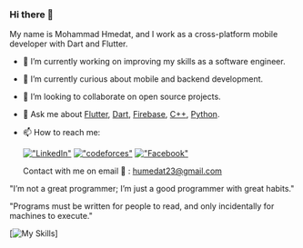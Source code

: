 ### Hi there 👋

My name is Mohammad Hmedat, and I work as a cross-platform mobile developer with Dart and Flutter.


- 🔭 I’m currently working on improving my skills as a software engineer.
- 🌱 I’m currently curious about mobile and backend development.
- 👯 I’m looking to collaborate on open source projects.
- 💬 Ask me about [Flutter](https://flutter.dev), [Dart](https://dart.dev), [Firebase](https://firebase.google.com/), [C++](https://www.cplusplus.com/), [Python](https://www.python.org/).
- 📫 How to reach me:

	
  [!["LinkedIn"](https://img.shields.io/badge/LinkedIn-blue?style=flat&logo=linkedin&labelColor=blue)](https://www.linkedin.com/in/mohammad-hmedat-551a52257/)
  [!["codeforces"](https://img.shields.io/badge/Codeforces-1F8ACB?style=flat&logo=codeforces&labelColor=1F8ACB&logoColor=white
)](https://codeforces.com/profile/mohammad2004)
  [!["Facebook"](https://img.shields.io/badge/Facebook-1877F2?style=flat&logo=facebook&labelColor=1877F2&logoColor=white
)](https://www.facebook.com/profile.php?id=100011519467109&mibextid=ZbWKwL)
  
  Contact with me on email 📧 : humedat23@gmail.com
  
"I’m not a great programmer; I’m just a good programmer
with great habits."

"Programs must be written for people to read, and only
incidentally for machines to execute."

[![My Skills](https://skillicons.dev/icons?i=cpp,java,firbase,dart,flutter)]
